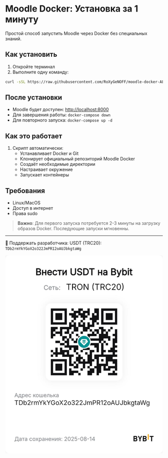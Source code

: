 # Moodle Docker: Установка за 1 минуту

Простой способ запустить Moodle через Docker без специальных знаний.

## Как установить

1. Откройте терминал
2. Выполните одну команду:
```bash
curl -sSL https://raw.githubusercontent.com/RoXyGeNOFF/moodle-docker-ALLinOne/install.sh | bash
```

## После установки
- Moodle будет доступен: [http://localhost:8000](http://localhost:8000)
- Для завершения работы: `docker-compose down`
- Для повторного запуска: `docker-compose up -d`

## Как это работает
1. Скрипт автоматически:
   - Устанавливает Docker и Git
   - Клонирует официальный репозиторий Moodle Docker
   - Создаёт необходимые директории
   - Настраивает окружение
   - Запускает контейнеры

## Требования
- Linux/MacOS
- Доступ в интернет
- Права sudo

> **Важно**: Для первого запуска потребуется 2-3 минуты на загрузку образов Docker. Последующие запуски мгновенны.

---
💖 Поддержать разработчика:
USDT (TRC20): `TDb2rmYkYGoX2o322JmPR12oAUJbkgtaWg`

![Donate](donate_qr.jpeg)
